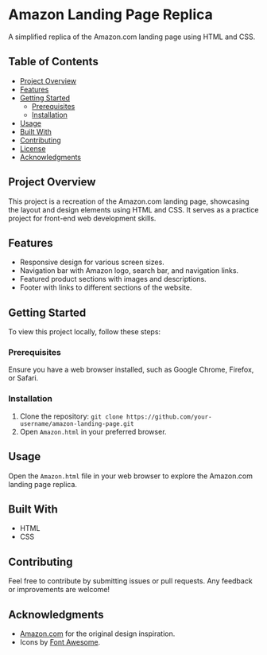 # Amazon Landing Page Replica

A simplified replica of the Amazon.com landing page using HTML and CSS.

## Table of Contents

- [Project Overview](#project-overview)
- [Features](#features)
- [Getting Started](#getting-started)
  - [Prerequisites](#prerequisites)
  - [Installation](#installation)
- [Usage](#usage)
- [Built With](#built-with)
- [Contributing](#contributing)
- [License](#license)
- [Acknowledgments](#acknowledgments)

## Project Overview

This project is a recreation of the Amazon.com landing page, showcasing the layout and design elements using HTML and CSS. It serves as a practice project for front-end web development skills.

## Features

- Responsive design for various screen sizes.
- Navigation bar with Amazon logo, search bar, and navigation links.
- Featured product sections with images and descriptions.
- Footer with links to different sections of the website.

## Getting Started

To view this project locally, follow these steps:

### Prerequisites

Ensure you have a web browser installed, such as Google Chrome, Firefox, or Safari.

### Installation

1. Clone the repository: `git clone https://github.com/your-username/amazon-landing-page.git`
2. Open `Amazon.html` in your preferred browser.

## Usage

Open the `Amazon.html` file in your web browser to explore the Amazon.com landing page replica.

## Built With

- HTML
- CSS

## Contributing

Feel free to contribute by submitting issues or pull requests. Any feedback or improvements are welcome!


## Acknowledgments

- [Amazon.com](https://www.amazon.com/) for the original design inspiration.
- Icons by [Font Awesome](https://fontawesome.com/).
